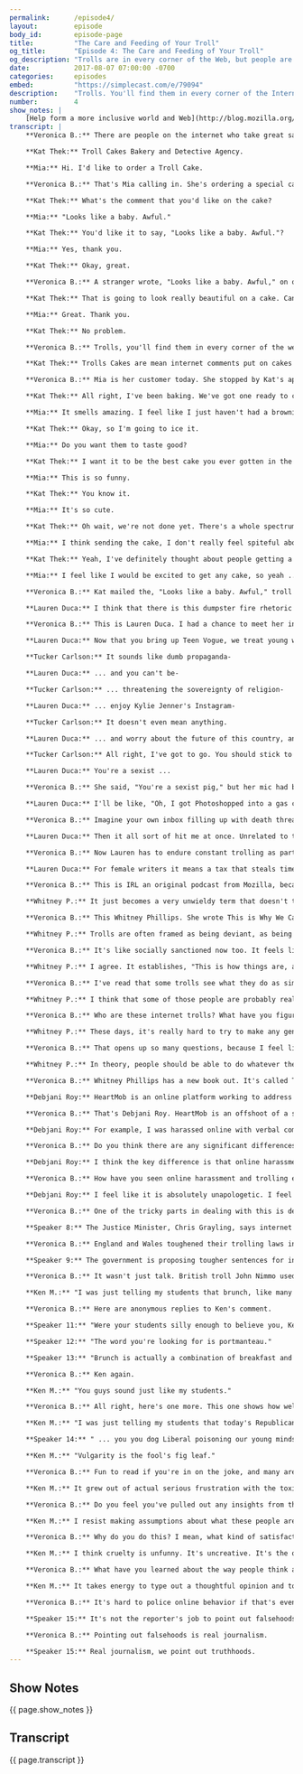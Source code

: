 ```yaml
---
permalink:      /episode4/
layout:         episode
body_id:        episode-page
title:          "The Care and Feeding of Your Troll"
og_title:       "Episode 4: The Care and Feeding of Your Troll"
og_description: "Trolls are in every corner of the Web, but people are fighting back in new ways. Baked goods included."
date:           2017-08-07 07:00:00 -0700
categories:     episodes
embed:          "https://simplecast.com/e/79094"
description:    "Trolls. You'll find them in every corner of the Internet. During this episode, explore the landscape of trolling online, its impact on individuals, and its impact on the Web. Some people are fighting back in new and interesting ways. Baked goods included."
number:         4
show_notes: |
    [Help form a more inclusive world and Web](http://blog.mozilla.org/internetcitizen/2017/07/31/a-more-inclusive-world-and-web/?source=shownotes).
transcript: |
    **Veronica B.:** There are people on the internet who take great satisfaction in driving other people bananas. We call them trolls. Most often people will tell you to never feed a troll. Well, that's good advice until there's better advice.

    **Kat Thek:** Troll Cakes Bakery and Detective Agency.

    **Mia:** Hi. I'd like to order a Troll Cake.

    **Veronica B.:** That's Mia calling in. She's ordering a special cake for one of her trolls. Kat Thek is the person who bakes the cakes and delivers them.

    **Kat Thek:** What's the comment that you'd like on the cake?

    **Mia:** "Looks like a baby. Awful."

    **Kat Thek:** You'd like it to say, "Looks like a baby. Awful."?

    **Mia:** Yes, thank you.

    **Kat Thek:** Okay, great.

    **Veronica B.:** A stranger wrote, "Looks like a baby. Awful," on one of Mia's Instagram posts, so now Mia's getting that comment baked into a cake.

    **Kat Thek:** That is going to look really beautiful on a cake. Can you send us their username? We will track them down and mail them a cake that says, "Looks like a baby. Awful."

    **Mia:** Great. Thank you.

    **Kat Thek:** No problem.

    **Veronica B.:** Trolls, you'll find them in every corner of the web and they come in every shape and size from annoying little flicks that tick you off with a stabby little insult to more offensive racist, sexist, misogynist, or frankly life threatening online harassment. Today, we'll feed the trolls, stand up to them, learn who they are, how to cope with them, and how to beat trolls at their own game. I'm Veronica Belmont and this is IRL an original podcast from Mozilla. As a human being on the internet, I've had run-ins with trolls for years, and it doesn't really make it any easier to be a woman who works in tech and previously video games. Man, some of it you expect, when you put content out on the internet it's kind of like you have a big target on your back, but it's the level of the vitriol and the, I don't know, specificity of it that really starts to wear you down. It's one thing if you don't like my show, for example, but saying it's because you don't like my stupid voice, well, I probably don't need to know that. The cruelty, it's one reason why I switched careers a year ago to try to really get away from it. I almost didn't do this podcast because of it. I didn't know if I was ready to open myself up to that kind of attention again. Of course, I wonder if even mentioning that it has affected me makes me more vulnerable to the attacks, but I want to understand trolling without glorifying it, to talk about it without validating it, if that's possible. Let's give it a shot. Let's get back to Mia and Kat. Kat runs Troll Cakes Bakery and Detective Agency from her Brooklyn Apartment, and it's exactly as it sounds.

    **Kat Thek:** Trolls Cakes are mean internet comments put on cakes and then sent to the person who made the comment.

    **Veronica B.:** Mia is her customer today. She stopped by Kat's apartment to witness the work in progress.

    **Kat Thek:** All right, I've been baking. We've got one ready to come out. Okay, so we've got ourselves a troll cake here. Really, it's a brownie, and the reason for that is brownies mail better than cakes so I do troll brownie cakes.

    **Mia:** It smells amazing. I feel like I just haven't had a brownie in ten years. You know? "Looks like a baby. Awful." Yeah, well I've often gotten made fun of or I've felt insecure about looking like a baby, because I do like 15 and I'm 21 so it does make me feel bad. Sometimes I think, "Whoa, I can't believe someone feels so upset about the world that they're angry at someone they don't know." Maybe I do understand that, but I can't believe they're actually writing it to me. I mean, there's plenty of people I didn't like just by looking at their profile, but I didn't write them.

    **Kat Thek:** Okay, so I'm going to ice it.

    **Mia:** Do you want them to taste good?

    **Kat Thek:** I want it to be the best cake you ever gotten in the mail, because if you get a lousy cake in the mail, if you get something that has salt instead of sugar, it feels like we're playing dirty there. If you get a really nice cake, there's something obnoxiously high road about it. I think it's aggressively nice in a way that is upsetting ... Sorry. I have all my letters separated into these little baggies so they're easier to find. All these letters are edible. Okay, so we've got ... We need, "Looks like a baby. Awful."

    **Mia:** This is so funny.

    **Kat Thek:** You know it.

    **Mia:** It's so cute.

    **Kat Thek:** Oh wait, we're not done yet. There's a whole spectrum of trolls. I don't think troll cakes are good for really violent trolls or really obsessive trolls, and we don't take those kinds of cases. If you have a stalker, you have a stalker and there's not a cake that's going to help that. I think what they're really doing is just yelling, "Hey guys, I'm an idiot. Can you see what a big idiot I'm being?"

    **Mia:** I think sending the cake, I don't really feel spiteful about it, but I think it would be funny for someone to see something like you thought that was just going out into space because it's on the internet but it didn't.

    **Kat Thek:** Yeah, I've definitely thought about people getting a cake in the mail and instead of being reflective, just being like, "Ahh, who mailed me this cake?" The idea of someone furiously eating a cake of their own nasty internet comment is hilarious.

    **Mia:** I feel like I would be excited to get any cake, so yeah ...

    **Veronica B.:** Kat mailed the, "Looks like a baby. Awful," troll cake the very next day to Alabama. If I find out what the person receiving it thought about getting a delicious troll cake in the mail, I'll for sure let you know. Kat's company motto is, "See something, cake something." Cheeky revenge ploys aside though, online harassment can really hurt people IRL. Everyone and anyone online can be a troll target at any time, but we know that women, minorities, and members of marginalized communities are especially at risk. Part of the problem is that more often than not people don't realize how serious an issue this really is.

    **Lauren Duca:** I think that there is this dumpster fire rhetoric with which we talk about the increasing toxicity that defines our worlds right now, and a lot of that happens on the internet. There's kind of this shrugging off of, "It's the internet."

    **Veronica B.:** This is Lauren Duca. I had a chance to meet her in late June when she spoke at a Mozilla event in San Francisco called A Night for Internet Health. Lauren is a columnist for Teen Vogue. She's become a frequent troll target since she was a guest on Tucker Carlson's TV show on Fox News last December. That interview didn't end well. It didn't go very well either. They argued.

    **Lauren Duca:** Now that you bring up Teen Vogue, we treat young women like they don't have a right to a political conversation-

    **Tucker Carlson:** It sounds like dumb propaganda-

    **Lauren Duca:** ... and you can't be-

    **Tucker Carlson:** ... threatening the sovereignty of religion-

    **Lauren Duca:** ... enjoy Kylie Jenner's Instagram-

    **Tucker Carlson:** It doesn't even mean anything.

    **Lauren Duca:** ... and worry about the future of this country, and those things are not mutually exclusive.

    **Tucker Carlson:** All right, I've got to go. You should stick to the thigh high boots. You're better at that. Lauren, thanks for joining us.

    **Lauren Duca:** You're a sexist ...

    **Veronica B.:** She said, "You're a sexist pig," but her mic had been cut by then. It was the end of an aggressive interview where both Tucker and Lauren traded barbs and insults. You can watch it online and make your own decisions on who was right and wrong. Since that interview, Lauren has faced a dogged campaign of online hate and harassment just for sharing an opinion on television.

    **Lauren Duca:** I'll be like, "Oh, I got Photoshopped into a gas chamber today," and Tucker Carlson is actually pushing the button. Someone will be like, "The internet." There were men who would actually email me and be like, "I would never allow my daughter to do that," and it's, "Sir, that's literally patriarchy." That really put me at the forefront of these conversations we have about harassment, and stalking, and death, and rape threats. Really things like those concentration camp images happen constantly all the time.

    **Veronica B.:** Imagine your own inbox filling up with death threats, doxxing threats, rape threats. Doxxing, if you don't know, is the super fun trend of finding and publishing someone's personal information like their home address and phone number online typically as an invitation to further harassment.

    **Lauren Duca:** Then it all sort of hit me at once. Unrelated to the deluge of toxicity that was happening in my inbox, I was harassed in a Lyft. It was actually not a huge phenomenal deal, but it was this visceral in-person experience and I lost it. I was sick for five days, I never get sick. My immune system just completely crashed, and I felt physically ... I took a physical toll that very obviously had been connected to the compounding of constantly seeing these things and this evil in my inbox.

    **Veronica B.:** Now Lauren has to endure constant trolling as part of her job, which is super frustrating. She calls it a Troll Tax.

    **Lauren Duca:** For female writers it means a tax that steals time, steals energy, costs productivity, lessens their ability to compete, to promote themselves, to network. Just also for the anybody who in any way presents as a woman online, there is a danger of just a mental toll but sometimes a real world physical threat that I have had plenty of. What am I told? Get of Twitter. Are women just not supposed to participate in the public forum? The public forum is happening online, and women cannot just be told to leave it. That's not a viable option.

    **Veronica B.:** This is IRL an original podcast from Mozilla, because online life is real life. I'm Veronica Belmont. Like I said a little earlier, women in particular are targeted online. That's why I'm spending much of this episode on how this online behavior affects my gender. That point Lauren makes that leaving Twitter is not an option, it really resonates with me. The internet is where our public conversations are taking place, and I want to be part of those conversations. Why should I leave if the troll is the problem? What is a troll anyway? It's a word we use as a catch all for pretty much any objectionable behavior we see online including totally legit, if harsh, criticism. Whether it's someone calling a journalist out for an editorial, or telling a stranger they look fat in that dress, or threatening someone with assault or with death, it's all labeled trolling, which isn't helpful.

    **Whitney P.:** It just becomes a very unwieldy term that doesn't tell us very much about what's happening and sometimes can even minimize the real world implications of the things that happen online.

    **Veronica B.:** This Whitney Phillips. She wrote This is Why We Can't Have Nice Things. It's a book on how our culture is built to allow trolls to thrive.

    **Whitney P.:** Trolls are often framed as being deviant, as being the other, as being the bad guy. Right? Really, the behaviors that trolls engage in, or what gets described as trolling, there's a lot of behavioral and rhetorical similarity to "every day non-trolling behaviors" in terms of the way that people speak to each other online or de-contextualize people's emotional experiences online.

    **Veronica B.:** It's like socially sanctioned now too. It feels like it's become a part of our day to day discourse on the internet and sometimes in person.

    **Whitney P.:** I agree. It establishes, "This is how things are, and therefore I'm not going to resist it. I'm not going to question it," and it ends up replicating the same logical move that, "Boys will be boys," occupies. The problem with something like, "Boys will be boys," yeah maybe they will be, but if you have the expectation that young men are going to behave in sexually aggressive or whatever the expectation is, then when it happens there's less of an impulse to push back or say, "Hey, this is wrong. It shouldn't be this way. You shouldn't be doing this."

    **Veronica B.:** I've read that some trolls see what they do as similar to philosophers like Socrates, Plato, Aristotle, which sounds pretty bizarre to me. Why do they see themselves that way? Does that make any sense? Are they asking the big questions, or are they just terrible?

    **Whitney P.:** I think that some of those people are probably really terrible human beings, but I actually think a larger percentage probably don't think of themselves as being the bad guys. I was embedded with a group of memorial page trolls in 2010/2011, so trolls who would taunt the friends and family of the recently deceased and then also people who were just engaging in the story, mourning for stranger essentially. The way that they described their behavior, they believed, sincerely believed that they were doing those people a favor, that next time those people would know better than to be so explicitly emotional online, that they were going to learn a lesson. Oddly, many of those participants kind of expected a thank you at the end of the process.

    **Veronica B.:** Who are these internet trolls? What have you figured out about that through your research?

    **Whitney P.:** These days, it's really hard to try to make any generalized statements not just about motivations, which is always a question, but also who these people are, and where they're coming from, and why they're doing what they're doing. It's the very short and fast answer and upsetting answer is that we all have the potential to be trolls if we're not careful about how we engage with others on the internet.

    **Veronica B.:** That opens up so many questions, because I feel like sometimes I jump into these conversations and I feel like I'm having a rational discourse. Then five messages down the line I'm like, "Oh, actually I'm totally being trolled right now. I just fell into a troll trap." Should I just not engage at all?

    **Whitney P.:** In theory, people should be able to do whatever they want on the internet. I think that the idea of this, and what you're speaking to, is don't feed the trolls. Then the problem with that idea of, "Don't feed the trolls," is that absolutely falls into victim blaming logic, of, "If we don't do a certain thing then we won't get harmed. Therefore if we get harmed, it is one way or another our fault." I think that that logic is so dangerous.

    **Veronica B.:** Whitney Phillips has a new book out. It's called The Ambivalent Internet: Mischief, Oddity, and Antagonism Online. You, dear listener, how are you doing? When you're online, are you feeling safe and free, or are you getting hassled? If you are a victim of abusive trolling, there are places you can go for help, places like HeartMob.

    **Debjani Roy:** HeartMob is an online platform working to address online harassment.

    **Veronica B.:** That's Debjani Roy. HeartMob is an offshoot of a street harassment program called Hollaback! Debjani can explain how the site works because she herself has used it.

    **Debjani Roy:** For example, I was harassed online with verbal comments and threats of sexual assault. I could go on there, and I did go on there and share my story of what happened. Then I put in a request for people to put in positive comments to quiet down or silence the negative ones. I also asked people to provide me with some supportive messages. The other requests you can make are to have the harassment reported on the respective platforms on your behalf. You could also ask people to take screenshots of the harassment for you so you don't have to look at it, because as we know a lot of this happens in large volumes and so it can be very overwhelming.

    **Veronica B.:** Do you think there are any significant differences between online and offline trolling or harassment?

    **Debjani Roy:** I think the key difference is that online harassment follows you everywhere. I mean, the fact that you have to experience it in a safe space of your home I think is what is very damaging. Also, the threats that are made are often not ... they're not just, "I'm going to come after you online," it's that, "I'm going to come after you at your house. I know where you work. I know where your family lives."

    **Veronica B.:** How have you seen online harassment and trolling evolve over the past few years?

    **Debjani Roy:** I feel like it is absolutely unapologetic. I feel like these networks are strengthening. There is increased mobilization, increased organizing, and very little consequence ultimately.

    **Veronica B.:** One of the tricky parts in dealing with this is deciding where the line exists between free speech and criminal harassment. Trolls hide behind anonymity and the First Amendment of the United States Constitution, the right to free speech. It's kind of hard to imagine that politicians are at all interested in addressing the problem any time soon. I mean, just look at what some of this country's most powerful elected officials will tweet on any given day. The United States isn't the only country to entrench free speech into its Constitution. Countries like The Czech Republic, Finland, Sweden, and Denmark, for example, have similar clauses in their constitutions. In Canada, the Charter of Rights and Freedoms guarantees freedom of expression. Unlike the USA, Canada has laws against hate speech. A few countries do including the United Kingdom. The UK definitely takes trolling seriously.

    **Speaker 8:** The Justice Minister, Chris Grayling, says internet trolls are cowards poisoning our national life.

    **Veronica B.:** England and Wales toughened their trolling laws in 2014.

    **Speaker 9:** The government is proposing tougher sentences for internet trolls, people who abuse others online. Members will say the maximum prison sentence should increase from six months to two years.

    **Veronica B.:** It wasn't just talk. British troll John Nimmo used to send rape and death threats online, and now he's in jail with no computer. Okay, so far we've fought trolls by tossing them in jail. We have called on strangers at HeartMob to help us through it. We've even sent cake, and that's no lie. There's another way to handle trolling, troll them back. I'm kind of like a moth to flame when it comes to reading comments online. I know it's terrible for me, but I can't seem to make myself stop because sometimes there are these perfect comedic nuggets. A lot of the time, they're made my Ken M. His real name is Ken McCarthy and I like to think of him as this white hat troll. He's the kind of troll that isn't out to harass, annoy, or hurt anyone. He's just out to get a laugh and make jerks look like jerks. In other words, he's trolling to make the web a slightly better place. Here's one example. The headline of the article is, "America's Best Brunches," from Travel and Leisure. Here's Ken's comment.

    **Ken M.:** "I was just telling my students that brunch, like many strange sounding words, is an example of onomatopoeia because it is derived from the sound one makes when enjoying a good meal."

    **Veronica B.:** Here are anonymous replies to Ken's comment.

    **Speaker 11:** "Were your students silly enough to believe you, Ken?"

    **Speaker 12:** "The word you're looking for is portmanteau."

    **Speaker 13:** "Brunch is actually a combination of breakfast and lunch. No wonder our teachers are under attack."

    **Veronica B.:** Ken again.

    **Ken M.:** "You guys sound just like my students."

    **Veronica B.:** All right, here's one more. This one shows how well Ken M can get under someone's skin. The headline says, "The Most Irresponsible Officials in Washington D.C. are the Moderate Republicans."

    **Ken M.:** "I was just telling my students that today's Republicans can be like unto that perennial pest, the male wasp, haughty yet servile, angry yet asexual."

    **Speaker 14:** " ... you you dog Liberal poisoning our young minds. It's Liberal pigs who hate America and want it to become another Commi nation, you jackass pig ... And I hope you see your maker soon, pig ... you. Libs sucks."

    **Ken M.:** "Vulgarity is the fool's fig leaf."

    **Veronica B.:** Fun to read if you're in on the joke, and many are. There's an entire subreddit dedicated to him. He's been doing this for about four years.

    **Ken M.:** It grew out of actual serious frustration with the toxicity of online news' comment sections that I think we're all familiar with.

    **Veronica B.:** Do you feel you've pulled out any insights from the kinds of people that are spending their time doing this kind of stuff?

    **Ken M.:** I resist making assumptions about what these people are like in real life. I think what's is more interesting to me is these could be possible very decent and civilized behaving people in the real world, and they get some sort of strange jolt of satisfaction from being abusive online when they're anonymous.

    **Veronica B.:** Why do you do this? I mean, what kind of satisfaction do you get out of it?

    **Ken M.:** I think cruelty is unfunny. It's uncreative. It's the opposite of creative, it's destructive. I try never ever to be mean to anybody. I'm just trying to weave an increasingly absurd interaction each time, and it's hopefully with a great punchline.

    **Veronica B.:** What have you learned about the way people think and communicate online, like how they come together and come apart?

    **Ken M.:** It takes energy to type out a thoughtful opinion and to actually just engage with another person as a person even though it's online. I think that's why a lot of people are so nasty, because it's easier just to type a two word insult without any thought.

    **Veronica B.:** It's hard to police online behavior if that's even something that's possible. Is that even something we want? I mean, there has to be room online for a few flame wars and some misbehaving debaters here and there. I mean, it's okay for some equal opportunity snidery on all sides of the fence. A good argument can sometimes just be a good argument. Frankly, I hope we foster some of that with this show, but online it's too easy to see an argument evolve into dehumanizing, destructive, and possible criminal speech. Ken is right, it's easier to mean than it is to be kind, and that discourages people from participating. Trolling shapes the system in a way that marginalizes other voices. When that happens, we all lose. Who knows where those unheard voices could take the web if we just let them speak. It falls to each of us to look out for each other. Offline, we know street harassment is a problem, and we step in when we can to help. Online, it should be no different. Find out how you can make a more inclusive gender equal web. Check out the show notes to this episode at irlpodcast.org. IRL is an original podcast for Mozilla, the nonprofit behind the Firefox browser. Listen and subscribe through your favorite app and make sure to tell your friends, and tell your friends to tell their friends. Next time, ever think you're being watched? Our next episode tackles internet surveillance. What does it mean to be free when everyone is watching? I'm Veronica Belmont, I'll see you online until we catch up again IRL. Fact check, anti-Obama film muddy on facts.

    **Speaker 15:** It's not the reporter's job to point out falsehoods. Try real journalism.

    **Veronica B.:** Pointing out falsehoods is real journalism.

    **Speaker 15:** Real journalism, we point out truthhoods.
---
```


## Show Notes
<a name="#shownotes"></a>

{{ page.show_notes }}

## Transcript
<a name="#transcript"></a>

{{ page.transcript }}
